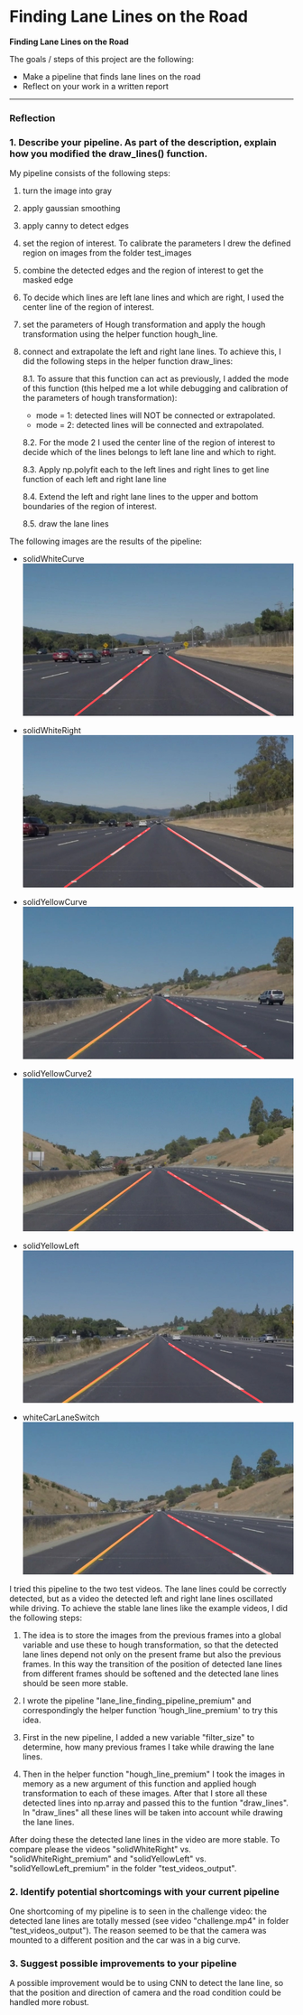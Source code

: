 # **Finding Lane Lines on the Road** 

**Finding Lane Lines on the Road**

The goals / steps of this project are the following:
* Make a pipeline that finds lane lines on the road
* Reflect on your work in a written report

[//]: # (Image References)

[image0]: ./examples/grayscale.jpg "Grayscale"

[image1]: ./test_images_output/solidWhiteCurve.jpg
[image2]: ./test_images_output/solidWhiteRight.jpg
[image3]: ./test_images_output/solidYellowCurve.jpg
[image4]: ./test_images_output/solidYellowCurve2.jpg
[image5]: ./test_images_output/solidYellowLeft.jpg
[image6]: ./test_images_output/whiteCarLaneSwitch.jpg

---

### Reflection

### 1. Describe your pipeline. As part of the description, explain how you modified the draw_lines() function.

My pipeline consists of the following steps:

1. turn the image into gray

2. apply gaussian smoothing

3. apply canny to detect edges

4. set the region of interest. To calibrate the parameters I drew the defined region on images from the folder test_images

5. combine the detected edges and the region of interest to get the masked edge

6. To decide which lines are left lane lines and which are right, I used the center line of the region of interest.

7. set the parameters of Hough transformation and apply the hough transformation using the helper function hough_line.

8. connect and extrapolate the left and right lane lines. To achieve this, I did the following steps in the helper
function draw_lines: 

    8.1. To assure that this function can act as previously, I added the mode of this function (this helped me a lot while
    debugging and calibration of the parameters of hough transformation):
    - mode = 1: detected lines will NOT be connected or extrapolated.
    - mode = 2: detected lines will be connected and extrapolated.
    
    8.2. For the mode 2 I used the center line of the region of interest to decide which of the lines belongs to left
    lane line and which to right.
    
    8.3. Apply np.polyfit each to the left lines and right lines to get line function of each left and right lane line
    
    8.4. Extend the left and right lane lines to the upper and bottom boundaries of the region of interest.
    
    8.5. draw the lane lines

The following images are the results of the pipeline:
- solidWhiteCurve
![alt text][image1]

- solidWhiteRight
![alt text][image2]

- solidYellowCurve
![alt text][image3]

- solidYellowCurve2
![alt text][image4]

- solidYellowLeft
![alt text][image5]

- whiteCarLaneSwitch
![alt text][image6]

I tried this pipeline to the two test videos. The lane lines could be correctly detected, but as a video the detected left
and right lane lines oscillated while driving. To achieve the stable lane lines like the example videos, I did the following
steps:

1. The idea is to store the images from the previous frames into a global variable and use these to hough transformation,
 so that the detected lane lines depend not only on the present frame but also the previous frames. In this way the transition 
of the position of detected lane lines from different frames should be softened and the detected lane lines should be seen more stable.

2. I wrote the pipeline "lane_line_finding_pipeline_premium" and correspondingly the helper function 'hough_line_premium' to
try this idea.

3. First in the new pipeline, I added a new variable "filter_size" to determine, how many previous frames I take while
drawing the lane lines.

4. Then in the helper function "hough_line_premium" I took the images in memory as a new argument of this function and
 applied hough transformation to each of these images. After that I store all these detected lines into np.array and passed
  this to the funtion "draw_lines". In "draw_lines" all these lines will be taken into account while drawing the lane lines.

After doing these the detected lane lines in the video are more stable. To compare please the videos "solidWhiteRight" vs.
"solidWhiteRight_premium" and  "solidYellowLeft" vs. "solidYellowLeft_premium" in the folder "test_videos_output".

### 2. Identify potential shortcomings with your current pipeline

One shortcoming of my pipeline is to seen in the challenge video: the detected lane lines are totally messed (see video "challenge.mp4"
in folder "test_videos_output"). The reason seemed to be that the camera was mounted to a different position and the car
was in a big curve.


### 3. Suggest possible improvements to your pipeline

A possible improvement would be to using CNN to detect the lane line, so that the position and direction of camera and
the road condition could be handled more robust.
